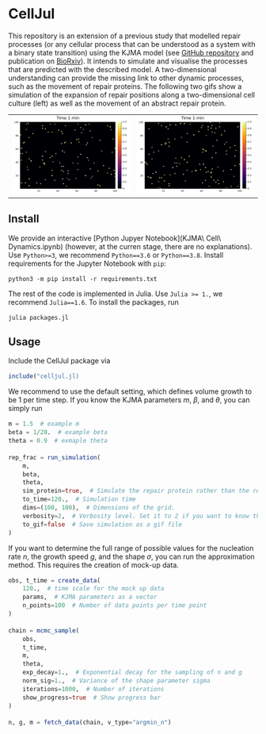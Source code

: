 # CellJul

This repository is an extension of a previous study that modelled repair processes (or any cellular
process that can be understood as a system with a binary state transition) using the KJMA model (see
[GitHub repository](https://github.com/leoTiez/jmak) and publication on [BioRxiv](https://doi.org/10.1101/2022.03.29.486283)). It intends to simulate and visualise the processes that are predicted with the
described model. A two-dimensional understanding can provide the missing link to other dynamic processes,
such as the movement of repair proteins. The following two gifs show a simulation of the expansion of repair positions along a two-dimensional cell culture (left) as well as the movement of an abstract repair protein.

| | |
:---:|:---:
 ![](figures/gif/simulation_repair_(100,%20100).gif) | ![](figures/gif/simulation_protein_(100,%20100).gif) |

## Install
We provide an interactive [Python Jupyer Notebook](KJMA\ Cell\ Dynamics.ipynb) (however, at the curren stage, there are no explanations). Use `Python>=3`, we recommend `Python==3.6` or `Python==3.8`. Install requirements for the Jupyter Notebook with `pip`:

```commandline
python3 -m pip install -r requirements.txt
```

The rest of the code is implemented in Julia. Use `Julia >= 1.`, we recommend `Julia==1.6`. To install the packages, run

```commandline
julia packages.jl
```

## Usage
Include the CellJul package via

```julia
include("celljul.jl)
```

We recommend to use the default setting, which defines volume growth to be 1 per time step. If you know the KJMA parameters $m$, $\beta$, and $\theta$, you can simply run 

```julia
m = 1.5  # example m
beta = 1/20.  # example beta
theta = 0.9  # exmaple theta

rep_frac = run_simulation(
    m, 
    beta,
    theta,
    sim_protein=true,  # Simulate the repair protein rather than the repair process
    to_time=120.,  # Simulation time
    dims=(100, 100),  # Dimensions of the grid. 
    verbosity=2,  # Verbosity level. Set it to 2 if you want to know the performance output
    to_gif=false  # Save simulation as a gif file
)
```

If you want to determine the full range of possible values for the nucleation rate $n$, the growth speed $g$, and the shape $\sigma$, you can run the approximation method. This requires the creation of mock-up data.

```julia
obs, t_time = create_data(
    120.,  # time scale for the mock up data
    params,  # KJMA parameters as a vector
    n_points=100  # Number of data points per time point
)

chain = mcmc_sample(
    obs,
    t_time, 
    m, 
    theta,
    exp_decay=1.,  # Exponential decay for the sampling of n and g
    norm_sig=1.,  # Variance of the shape parameter sigma  
    iterations=1000,  # Number of iterations
    show_progress=true  # Show progress bar
)

n, g, m = fetch_data(chain, v_type="argmin_n")
```